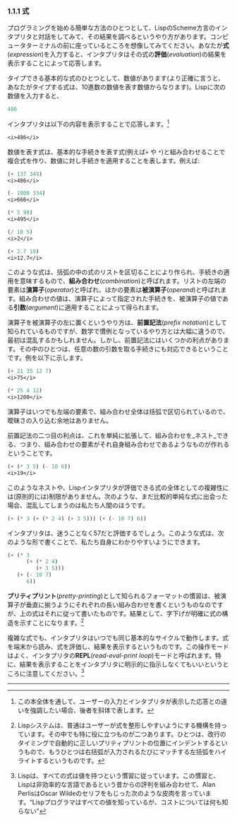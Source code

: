 ### <span class="chapnum">1.1.1</span> 式

プログラミングを始める簡単な方法のひとつとして、LispのScheme方言のインタプリタと対話をしてみて、その結果を調べるというやり方があります。コンピュータターミナルの前に座っているところを想像してみてください。あなたが**式**(_expression_)を入力すると、インタプリタはその式の**評価**(_evaluation_)の結果を表示することによって応答します。


タイプできる基本的な式のひとつとして、数値があります(より正確に言うと、あなたがタイプする式は、10進数の数値を表す数値からなります)。Lispに次の数値を入力すると、

```scheme
486
```

インタプリタは以下の内容を表示することで応答します。[^5]

```scheme
<i>486</i>
```

数値を表す式は、基本的な手続きを表す式(例えば$\texttt{+}$ や $\texttt{*}$)と組み合わせることで複合式を作り、数値に対し手続きを適用することを表します。例えば:

```scheme
(+ 137 349)
<i>486</i>
```

```scheme
(- 1000 334)
<i>666</i>
```

```scheme
(* 5 99)
<i>495</i>
```

```scheme
(/ 10 5)
<i>2</i>
```

```scheme
(+ 2.7 10)
<i>12.7</i>
```

このような式は、括弧の中の式のリストを区切ることにより作られ、手続きの適用を意味するもので、**組み合わせ**(_combination_)と呼ばれます。リストの左端の要素は**演算子**(_operator_)と呼ばれ、ほかの要素は**被演算子**(_operand_)と呼ばれます。組み合わせの値は、演算子によって指定された手続きを、被演算子の値である**引数**(_argument_)に適用することによって得られます。


演算子を被演算子の左に置くというやり方は、**前置記法**(_prefix notation_)として知られているものですが、数学で慣例となっているやり方とは大幅に違うので、最初は混乱するかもしれません。しかし、前置記法にはいくつかの利点があります。その中のひとつは、任意の数の引数を取る手続きにも対応できるということです。例を以下に示します。

```scheme
(+ 21 35 12 7)
<i>75</i>
```

```scheme
(* 25 4 12)
<i>1200</i>
```

演算子はいつでも左端の要素で、組み合わせ全体は括弧で区切られているので、曖昧さの入り込む余地はありません。


前置記法の二つ目の利点は、これを単純に拡張して、組み合わせを_ネスト_できる、つまり、組み合わせの要素がそれ自身組み合わせであるようなものが作れるということです。

```scheme
(+ (* 3 5) (- 10 6))
<i>19</i>
```

このようなネストや、Lispインタプリタが評価できる式の全体としての複雑性には(原則的には)制限がありません。次のような、まだ比較的単純な式に出会った場合、混乱してしまうのは私たち人間のほうです。

```scheme
(+ (* 3 (+ (* 2 4) (+ 3 5))) (+ (- 10 7) 6))
```

インタプリタは、迷うことなく57だと評価するでしょう。このような式は、次のような形で書くことで、私たち自身にわかりやすいようにできます。

```scheme
(+ (* 3
      (+ (* 2 4)
         (+ 3 5)))
   (+ (- 10 7)
      6))
```

**プリティプリント**(_pretty-printing_)として知られるフォーマットの慣習は、被演算子が垂直に揃うようにそれぞれの長い組み合わせを書くというものなのですが、上の式はそれに従って書いたものです。結果として、字下げが明確に式の構造を示すことになります。[^6]


複雑な式でも、インタプリタはいつでも同じ基本的なサイクルで動作します。式を端末から読み、式を評価し、結果を表示するというものです。この操作モードはよく、インタプリタの**REPL**(_read-eval-print loop_)モードと呼ばれます。特に、結果を表示することをインタプリタに明示的に指示しなくてもいいというところに注意してください。[^7]

---

[^5]: この本全体を通して、ユーザーの入力とインタプリタが表示した応答との違いを強調したい場合、後者を斜体で表します。

[^6]: Lispシステムは、普通はユーザーが式を整形しやすいようにする機構を持っています。その中でも特に役に立つものが二つあります。ひとつは、改行のタイミングで自動的に正しいプリティプリントの位置にインデントするというもので、もうひとつは右括弧が入力されるたびにマッチする左括弧をハイライトするというものです。

[^7]: Lispは、すべての式は値を持つという慣習に従っています。この慣習と、Lispは非効率的な言語であるという昔からの評判を組み合わせて、Alan PerlisはOscar Wildeのセリフをもじった次のような皮肉を言っています。“Lispプログラマはすべての値を知っているが、コストについては何も知らない”